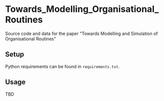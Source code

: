 # Towards_Modelling_Organisational_Routines
Source code and data for the paper "Towards Modelling and Simulation of Organisational Routines"

## Setup

Python requirements can be found in `requirements.txt`. 

## Usage

TBD

